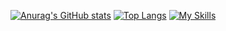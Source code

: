 [![Anurag's GitHub stats](https://github-readme-stats.vercel.app/api?username=eylonxx&show_icons=true&theme=radical)](https://github.com/anuraghazra/github-readme-stats)
[![Top Langs](https://github-readme-stats.vercel.app/api/top-langs/?username=eylonxx&show_icons=true&theme=radical&layout=compact)](https://github.com/anuraghazra/github-readme-stats)
[![My Skills](https://skillicons.dev/icons?i=js,html,css,ts,bootstrap,express,figma,react,redux,sass,materialui)](https://skillicons.dev)
